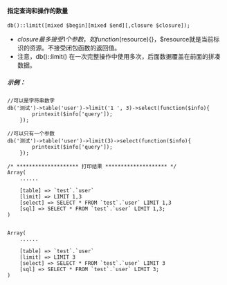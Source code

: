 #### 指定查询和操作的数量


```
db()::limit([mixed $begin][mixed $end][,closure $closure]);
```

- $closure 最多接受1个参数，如function($resource){}，$resource就是当前标识的资源。不接受闭包函数的返回值。
- 注意，db()::limit() 在一次完整操作中使用多次，后面数据覆盖在前面的拼凑数据。


##### 示例：

```
//可以是字符串数字
db('测试')->table('user')->limit('1 ', 3)->select(function($info){
		printexit($info['query']);
	});
	
//可以只有一个参数
db('测试')->table('user')->limit(3)->select(function($info){
		printexit($info['query']);
	});
```


```
/* ******************** 打印结果 ******************** */
Array(
    ......

    [table] => `test`.`user`
    [limit] => LIMIT 1,3
    [select] => SELECT * FROM `test`.`user` LIMIT 1,3
    [sql] => SELECT * FROM `test`.`user` LIMIT 1,3;
)


Array(
    ......

    [table] => `test`.`user`
    [limit] => LIMIT 3
    [select] => SELECT * FROM `test`.`user` LIMIT 3
    [sql] => SELECT * FROM `test`.`user` LIMIT 3;
)

```
